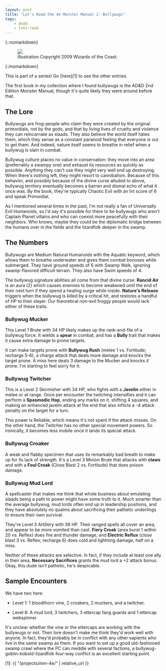 ```yaml
---
layout: post
title: "Let's Read the 4e Monster Manual 2: Bullywugs"
tags:
    - dnd4
    - lets-read
---
```


{::nomarkdown}
<figure class=left>
  <img src="{{ "/assets/wir-mm2-4e-bullywug.png" | absolute_url }}"/>
  <figcaption>Illustration Copyright 2009 Wizards of the Coast.</figcaption>
</figure>
{:/nomarkdown}

This is part of a series! Go [here][1] to see the other entries.

The first book in my collection where I found bullywugs is the AD&D 2nd Edition
Monster Manual, though it's quite likely they were around before that.

## The Lore

Bullywugs are frog-people who claim they were created by the original
primordials, not by the gods, and that by living lives of cruelty and violence
they can reincarnate as slaads. They also believe the world itself hates them,
which they sense as a constant paranoid feeling that everyone is out to get
them. And indeed, nature itself seems to breathe in relief when a bullywug is
slain in combat.

Bullywug culture places no value in conservation: they move into an area
(preferrably a swampy one) and exhaust its resources as quickly as
possible. Anything they can't use they might very well end up destroying. When
there's nothing left, they might resort to cannibalism. Because of this
behavior, and possibly because of the divine curse alluded to above, bullywug
territory eventually becomes a barren and dismal echo of what it once was. By
the book, they're typically Chaotic Evil with an Int score of 6 and speak
Primordial.

As I mentioned several times in the past, I'm not really a fan of Universally
Evil Humanoids, so I'd say it's possible for there to be bullywugs who aren't
Captain Planet villains and who can coexist more peacefully with their
neighbors. Who knows, maybe they could be the diplomatic bridge between the
humans over in the fields and the lizardfolk deeper in the swamp.

## The Numbers

Bullywugs are Medium Natural Humanoids with the Aquatic keyword, which allows
them to breathe underwater and gives them combat bonuses while submerged. They
have ground speeds of 6 with Swamp Walk, ignoring swamp-flavored difficult
terrain. They also have Swim speeds of 4.

The bullywug signature abilities all come from that divine curse. **Rancid Air**
is an aura (2) which causes enemies to become weakened until the end of their
next turn if they spend a healing surge while inside. **Nature's Release**
triggers when the bullywug is killed by a critical hit, and restores a handful
of HP to their slayer. Our theoretical non-evil froggy people would lack either
of these traits.

### Bullywug Mucker

This Level 1 Brute with 34 HP likely makes up the rank-and-file of a bullywug
force. It wields a **spear** in combat, and has a **Bully** trait that makes it
cause extra damage to prone targets.

It can make targets prone with **Bullywug Rush** (melee 1 vs. Fortitude;
recharge 5-6), a charge attack that deals more damage and knocks the target
prone. A miss here deals 3 damage to the Mucker and knocks _it_ prone. I'm
starting to feel sorry for it.

### Bullywug Twitcher

This is a Level 2 Skirmisher with 34 HP, who fights with a **Javelin** either in
melee or at range. Once per encounter the twitching intensifies and it can
perform a **Spasmodic Hop**, ending any marks on it, shifting 4 squares, and
making an enhanced javelin attack at the end that also inflicts a -4 attack
penalty on the target for a turn.

This power is Reliable, which means it's not spent if the attack misses. On the
other hand, the Twitcher has no other special movement powers. So ironically, it
becomes less mobile once it lands its special attack.

### Bullywug Croaker

A weak and flabby specimen that uses its remarkably bad breath to make up for
its lack of strength. It's a Level 3 Minion Brute that attacks with **claws**
and with a **Foul Croak** (Close Blast 2 vs. Fortitude) that does poison damage.

### Bullywug Mud Lord

A spellcaster that makes me think that whole business about emulating slaads
being a path to power might have some truth to it. Much smarter than the average
bullywug, mud lords often end up in leadership positions, and they have
absolutely no qualms about sacrificing their pathetic underlings to ensure their
own survival.

They're Level 3 Artillery with 39 HP. Their ranged spells all cover an area, and
appear to be more vomited than cast. **Fiery Croak** (area burst 1 within 20
vs. Reflex) does fire and thunder damage, and **Electric Reflux** (close blast 3
vs. Reflex; recharge 6) does cold and lightning damage, half on a miss.

Neither of these attacks are selective. In fact, if they include at least one
ally in their area, **Necessary Sacrifices** grants the mud lord a +2 attack
bonus. Okay, this dude isn't pathetic, he's despicable.

## Sample Encounters

We have two here:

- Level 1: 1 bloodthorn vine, 2 croakers, 2 muckers, and a twitcher.

- Level 6: A mud lord, 3 twitchers, 3 ettercap fang guards and 1 ettercap
  webspinner.

It's unclear whether the vine or the ettercaps are working with the bullywugs or
not. Their lore doesn't make me think they'd work well with anyone. In fact,
they'd probably be in conflict with any other sapients who live in the same
swamp as them. If you want to set up a good old-fashioned swamp crawl where the
PC can meddle with several factions, a bullywug-goblin-kobold-lizardfolk
four-way conflict is an excellent starting point.

[1]: {{ "/projects/mm-4e/" | relative_url }}
